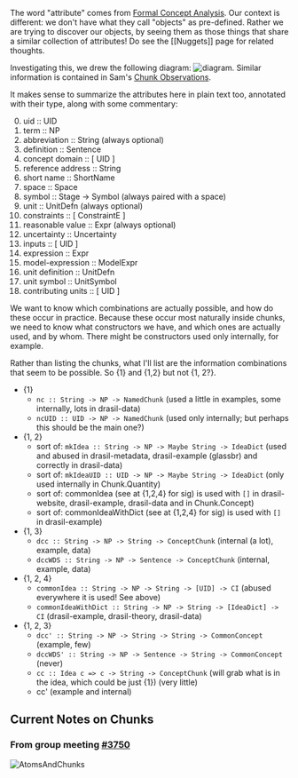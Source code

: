 The word "attribute" comes from [Formal Concept Analysis](https://en.wikipedia.org/wiki/Formal_concept_analysis). Our context is different: we don't have what they call "objects" as pre-defined. Rather we are trying to discover our objects, by seeing them as those things that share a similar collection of attributes! Do see the [[Nuggets]] page for related thoughts.

Investigating this, we drew the following diagram:
![diagram](https://user-images.githubusercontent.com/1855141/219480019-bb2d65d7-52f9-41cc-afa0-c39ba7704565.jpg). Similar information is contained in Sam's [Chunk Observations](https://github.com/JacquesCarette/Drasil/wiki/Chunk-Observations).

It makes sense to summarize the attributes here in plain text too, annotated with their type, along with some commentary:

0. uid                :: UID
1. term               :: NP
2. abbreviation       :: String (always optional)
3. definition         :: Sentence
4. concept domain     :: [ UID ]
5. reference address  :: String
6. short name         :: ShortName
7. space :: Space
8. symbol :: Stage -> Symbol (always paired with a space)
9. unit :: UnitDefn (always optional)
10. constraints :: [ ConstraintE ]
11. reasonable value :: Expr (always optional)
12. uncertainty :: Uncertainty
13. inputs :: [ UID ]
14. expression :: Expr
15. model-expression :: ModelExpr
16. unit definition :: UnitDefn
17. unit symbol :: UnitSymbol
18. contributing units :: [ UID ]

We want to know which combinations are actually possible, and how do these occur in practice. Because these occur most naturally inside chunks, we need to know what constructors we have, and which ones are actually used, and by whom. There might be constructors used only internally, for example.

Rather than listing the chunks, what I'll list are the information combinations that seem to be possible. So {1} and {1,2} but not {1, 2?}.
- {1}
  - `nc :: String -> NP -> NamedChunk` (used a little in examples, some internally, lots in drasil-data)
  - `ncUID :: UID -> NP -> NamedChunk` (used only internally; but perhaps this should be the main one?)
- {1, 2}
  - sort of: `mkIdea :: String -> NP -> Maybe String -> IdeaDict` (used and abused in drasil-metadata, drasil-example (glassbr) and correctly in drasil-data)
  - sort of: `mkIdeaUID :: UID -> NP -> Maybe String -> IdeaDict` (only used internally in Chunk.Quantity)
  - sort of: commonIdea (see at {1,2,4} for sig) is used with `[]` in drasil-website, drasil-example, drasil-data and in Chunk.Concept)
  - sort of: commonIdeaWithDict (see at {1,2,4} for sig) is used with `[]` in drasil-example)
- {1, 3}
  - `dcc :: String -> NP -> String -> ConceptChunk` (internal (a lot), example, data)
  - `dccWDS :: String -> NP -> Sentence -> ConceptChunk` (internal, example, data)
- {1, 2, 4} 
  - `commonIdea :: String -> NP -> String -> [UID] -> CI` (abused everywhere it is used! See above)
  - `commonIdeaWithDict :: String -> NP -> String -> [IdeaDict] -> CI` (drasil-example, drasil-theory, drasil-data)
- {1, 2, 3}
  - `dcc' :: String -> NP -> String -> String -> CommonConcept` (example, few)
  - `dccWDS' :: String -> NP -> Sentence -> String -> CommonConcept` (never)
  - `cc :: Idea c => c -> String -> ConceptChunk` (will grab what is in the idea, which could be just {1}) (very little)
  - cc' (example and internal)
  
## Current Notes on Chunks
### From group meeting [#3750](https://github.com/JacquesCarette/Drasil/issues/3750)
![AtomsAndChunks](https://github.com/JacquesCarette/Drasil/assets/106560551/eddb4ecc-5b41-4a33-af4e-8fab733a71b3)

